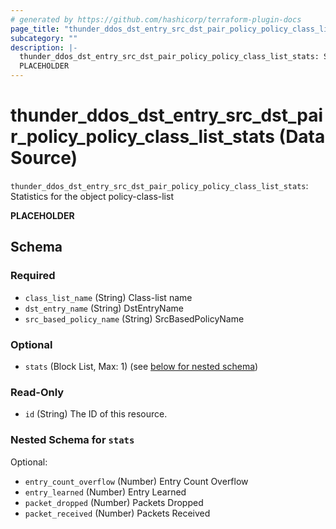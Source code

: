 ```yaml
---
# generated by https://github.com/hashicorp/terraform-plugin-docs
page_title: "thunder_ddos_dst_entry_src_dst_pair_policy_policy_class_list_stats Data Source - terraform-provider-thunder"
subcategory: ""
description: |-
  thunder_ddos_dst_entry_src_dst_pair_policy_policy_class_list_stats: Statistics for the object policy-class-list
  PLACEHOLDER
---
```


# thunder_ddos_dst_entry_src_dst_pair_policy_policy_class_list_stats (Data Source)

`thunder_ddos_dst_entry_src_dst_pair_policy_policy_class_list_stats`: Statistics for the object policy-class-list

__PLACEHOLDER__



<!-- schema generated by tfplugindocs -->
## Schema

### Required

- `class_list_name` (String) Class-list name
- `dst_entry_name` (String) DstEntryName
- `src_based_policy_name` (String) SrcBasedPolicyName

### Optional

- `stats` (Block List, Max: 1) (see [below for nested schema](#nestedblock--stats))

### Read-Only

- `id` (String) The ID of this resource.

<a id="nestedblock--stats"></a>
### Nested Schema for `stats`

Optional:

- `entry_count_overflow` (Number) Entry Count Overflow
- `entry_learned` (Number) Entry Learned
- `packet_dropped` (Number) Packets Dropped
- `packet_received` (Number) Packets Received


